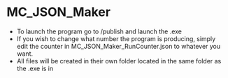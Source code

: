 # MC_JSON_Maker
- To launch the program go to /publish and launch the .exe
- If you wish to change what number the program is producing, simply edit the counter in MC_JSON_Maker_RunCounter.json to whatever you want.
- All files will be created in their own folder located in the same folder as the .exe is in
